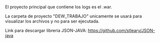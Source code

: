 El proyecto principal que contiene los logs es el .war.

La carpeta de proyecto "DEW_TRABAJO" unicamente se usará para visualizar los archivos y no para ser ejecutada.

Link para descargar libreria JSON-JAVA: https://github.com/stleary/JSON-java
